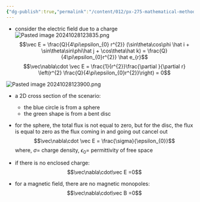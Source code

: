 ```yaml
---
{"dg-publish":true,"permalink":"/content/012/px-275-mathematical-methods/c-vector-calculus/px-275-c1c-interpretation-of-div/","created":"2024-11-25T10:50:32.000+00:00","updated":"2024-11-26T10:05:16.343+00:00"}
---
```


- consider the electric field due to a charge
![Pasted image 20241028123835.png](/img/user/pics/Pasted%20image%2020241028123835.png)
$$\vec E = \frac{Q}{4\pi\epsilon_{0} r^{2}} (\sin\theta\cos\phi \hat i + \sin\theta\sin\phi\hat j + \cos\theta\hat k) = \frac{Q}{4\pi\epsilon_{0}r^{2}} \hat e_{r}$$
$$\vec\nabla\cdot \vec E = \frac{1}{r^{2}}\frac{\partial }{\partial r} \left(r^{2} \frac{Q}{4\pi\epsilon_{0}r^{2}}\right) = 0$$

![Pasted image 20241028123900.png](/img/user/pics/Pasted%20image%2020241028123900.png)
- a 2D cross section of the scenario:
	- the blue circle is from a sphere
	- the green shape is from a bent disc

- for the sphere, the total flux is not equal to zero, but for the disc, the flux is equal to zero as the flux coming in and going out cancel out
$$\vec\nabla\cdot \vec E = \frac{\sigma}{\epsilon_{0}}$$
	where, $\sigma =$  charge density, $\epsilon_{0}=$ permittivity of free space
- if there is no enclosed charge: 
$$\vec\nabla\cdot\vec E =0$$
 - for a magnetic field, there are no magnetic monopoles: 
 $$\vec\nabla\cdot\vec B =0$$
